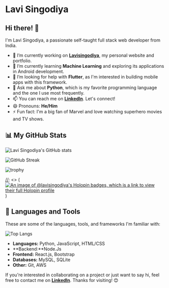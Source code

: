 # Lavi Singodiya

## Hi there! 👋

I'm Lavi Singodiya, a passionate self-taught full stack web developer from India.

- 🔭 I’m currently working on [**Lavisingodiya**](https://lavisingodiya.github.io), my personal website and portfolio.
- 🌱 I’m currently learning **Machine Learning** and exploring its applications in Android development.
- 🤔 I’m looking for help with **Flutter**, as I'm interested in building mobile apps with this framework.
- 💬 Ask me about **Python**, which is my favorite programming language and the one I use most frequently.
- 📫 You can reach me on [**LinkedIn**](https://linkedin.com/in/lavisingodiya). Let's connect!
- 😄 Pronouns: **He/Him**
- ⚡ Fun fact: I'm a big fan of Marvel and love watching superhero movies and TV shows.

## 📊 My GitHub Stats

![Lavi Singodiya's GitHub stats](https://github-readme-stats.vercel.app/api?username=lavisingodiya&show_icons=true&theme=radical)

![GitHub Streak](https://streak-stats.demolab.com?user=lavisingodiya&theme=radical)

![trophy](https://github-profile-trophy.vercel.app/?username=lavisingodiya&theme=radical)

[//]: <> (## Badges)
[//]: <> ([![An image of @lavisingodiya's Holopin badges, which is a link to view their full Holopin profile](https://holopin.me/lavisingodiya)](https://holopin.io/@lavisingodiya))

## 🚀 Languages and Tools

These are some of the languages, tools, and frameworks I'm familiar with:

![Top Langs](https://github-readme-stats.vercel.app/api/top-langs/?username=lavisingodiya&layout=compact&theme=radical)

<!--- List of tools and frameworks here --->
* **Languages:** Python, JavaScript, HTML/CSS
* **Backend:**Node.Js
* **Frontend:** React.js, Bootstrap
* **Databases:** MySQL, SQLite
* **Other:** Git, AWS

If you're interested in collaborating on a project or just want to say hi, feel free to contact me on [**LinkedIn**](https://linkedin.com/in/lavisingodiya). Thanks for visiting! 😊
